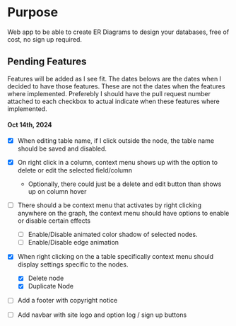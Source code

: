 # Purpose

Web app to be able to create ER Diagrams to design your databases, free of cost, no sign up required.

## Pending Features

Features will be added as I see fit. The dates belows are the dates when I decided to have those features. These are not the dates when the features where implemented. Preferebly I should have the pull request number attached to each checkbox to actual indicate when these features where implemented.

#### Oct 14th, 2024

* [X] When editing table name, if I click outside the node, the table name should be saved and disabled.
* [X] On right click in a column, context menu shows up with the option to delete or edit the selected field/column

  * Optionally, there could just be a delete and edit button than shows up on column hover
* [ ] There should a be context menu that activates by right clicking anywhere on the graph, the context menu should have options to enable or disable certain effects

  * [ ] Enable/Disable animated color shadow of selected nodes.
  * [ ] Enable/Disable edge animation
* [X] When right clicking on the a table specifically context menu should display settings specific to the nodes.

  * [X] Delete node
  * [X] Duplicate Node
* [ ] Add a footer with copyright notice
* [ ] Add navbar with site logo and option log / sign up buttons
